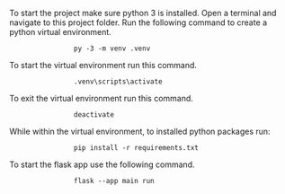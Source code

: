 To start the project make sure python 3 is installed.
Open a terminal and navigate to this project folder.
Run the following command to create a python virtual environment.
                    
                    py -3 -m venv .venv

To start the virtual environment run this command.

                    .venv\scripts\activate

To exit the virtual environment run this command.

                    deactivate

While within the virtual environment, to installed python packages run:

                    pip install -r requirements.txt

To start the flask app use the following command.

                    flask --app main run